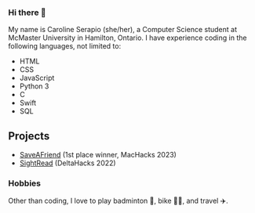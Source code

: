 ### Hi there 👋

<!--
**CarSerapio/CarSerapio** is a ✨ _special_ ✨ repository because its `README.md` (this file) appears on your GitHub profile.

Here are some ideas to get you started:

- 🔭 I’m currently working on ...
- 🌱 I’m currently learning ...
- 👯 I’m looking to collaborate on ...
- 🤔 I’m looking for help with ...
- 💬 Ask me about ...
- 📫 How to reach me: ...
- 😄 Pronouns: ...
- ⚡ Fun fact: ...
-->

My name is Caroline Serapio (she/her), a Computer Science student at McMaster University in Hamilton, Ontario. I have experience coding in the following languages, not limited to: 

* HTML
* CSS
* JavaScript 
* Python 3
* C
* Swift
* SQL 

## Projects 

* [SaveAFriend](https://github.com/Danierzn/machacks3.0) (1st place winner, MacHacks 2023) 
* [SightRead](https://github.com/LaZeAsh/SightRead) (DeltaHacks 2022) 

### Hobbies

Other than coding, I love to play badminton 🏸, bike 🚴‍♀️, and travel ✈️.
